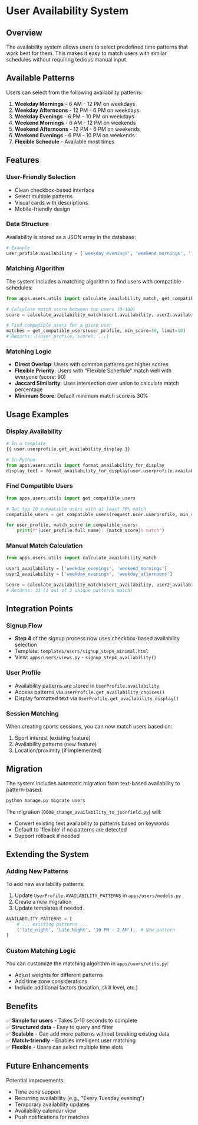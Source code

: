 # User Availability System

## Overview

The availability system allows users to select predefined time patterns that work best for them. This makes it easy to match users with similar schedules without requiring tedious manual input.

## Available Patterns

Users can select from the following availability patterns:

1. **Weekday Mornings** - 6 AM - 12 PM on weekdays
2. **Weekday Afternoons** - 12 PM - 6 PM on weekdays
3. **Weekday Evenings** - 6 PM - 10 PM on weekdays
4. **Weekend Mornings** - 6 AM - 12 PM on weekends
5. **Weekend Afternoons** - 12 PM - 6 PM on weekends
6. **Weekend Evenings** - 6 PM - 10 PM on weekends
7. **Flexible Schedule** - Available most times

## Features

### User-Friendly Selection
- Clean checkbox-based interface
- Select multiple patterns
- Visual cards with descriptions
- Mobile-friendly design

### Data Structure

Availability is stored as a JSON array in the database:

```python
# Example
user_profile.availability = ['weekday_evenings', 'weekend_mornings', 'flexible']
```

### Matching Algorithm

The system includes a matching algorithm to find users with compatible schedules:

```python
from apps.users.utils import calculate_availability_match, get_compatible_users

# Calculate match score between two users (0-100)
score = calculate_availability_match(user1.availability, user2.availability)

# Find compatible users for a given user
matches = get_compatible_users(user_profile, min_score=30, limit=10)
# Returns: [(user_profile, score), ...]
```

### Matching Logic

- **Direct Overlap**: Users with common patterns get higher scores
- **Flexible Priority**: Users with "Flexible Schedule" match well with everyone (score: 90)
- **Jaccard Similarity**: Uses intersection over union to calculate match percentage
- **Minimum Score**: Default minimum match score is 30%

## Usage Examples

### Display Availability

```python
# In a template
{{ user.userprofile.get_availability_display }}

# In Python
from apps.users.utils import format_availability_for_display
display_text = format_availability_for_display(user.userprofile.availability)
```

### Find Compatible Users

```python
from apps.users.utils import get_compatible_users

# Get top 10 compatible users with at least 30% match
compatible_users = get_compatible_users(request.user.userprofile, min_score=30, limit=10)

for user_profile, match_score in compatible_users:
    print(f"{user_profile.full_name}: {match_score}% match")
```

### Manual Match Calculation

```python
from apps.users.utils import calculate_availability_match

user1_availability = ['weekday_evenings', 'weekend_mornings']
user2_availability = ['weekday_evenings', 'weekday_afternoons']

score = calculate_availability_match(user1_availability, user2_availability)
# Returns: 33 (1 out of 3 unique patterns match)
```

## Integration Points

### Signup Flow

- **Step 4** of the signup process now uses checkbox-based availability selection
- Template: `templates/users/signup_step4_minimal.html`
- View: `apps/users/views.py` - `signup_step4_availability()`

### User Profile

- Availability patterns are stored in `UserProfile.availability`
- Access patterns via `UserProfile.get_availability_choices()`
- Display formatted text via `UserProfile.get_availability_display()`

### Session Matching

When creating sports sessions, you can now match users based on:
1. Sport interest (existing feature)
2. Availability patterns (new feature)
3. Location/proximity (if implemented)

## Migration

The system includes automatic migration from text-based availability to pattern-based:

```bash
python manage.py migrate users
```

The migration (`0008_change_availability_to_jsonfield.py`) will:
- Convert existing text availability to patterns based on keywords
- Default to 'flexible' if no patterns are detected
- Support rollback if needed

## Extending the System

### Adding New Patterns

To add new availability patterns:

1. Update `UserProfile.AVAILABILITY_PATTERNS` in `apps/users/models.py`
2. Create a new migration
3. Update templates if needed

```python
AVAILABILITY_PATTERNS = [
    # ... existing patterns ...
    ('late_night', 'Late Night', '10 PM - 2 AM'),  # New pattern
]
```

### Custom Matching Logic

You can customize the matching algorithm in `apps/users/utils.py`:

- Adjust weights for different patterns
- Add time zone considerations
- Include additional factors (location, skill level, etc.)

## Benefits

✅ **Simple for users** - Takes 5-10 seconds to complete  
✅ **Structured data** - Easy to query and filter  
✅ **Scalable** - Can add more patterns without breaking existing data  
✅ **Match-friendly** - Enables intelligent user matching  
✅ **Flexible** - Users can select multiple time slots  

## Future Enhancements

Potential improvements:
- Time zone support
- Recurring availability (e.g., "Every Tuesday evening")
- Temporary availability updates
- Availability calendar view
- Push notifications for matches
